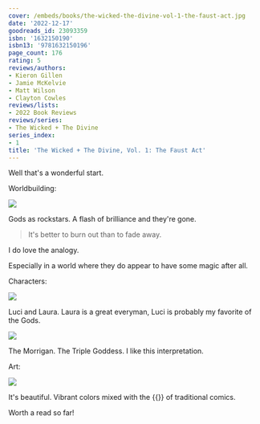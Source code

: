 ```yaml
---
cover: /embeds/books/the-wicked-the-divine-vol-1-the-faust-act.jpg
date: '2022-12-17'
goodreads_id: 23093359
isbn: '1632150190'
isbn13: '9781632150196'
page_count: 176
rating: 5
reviews/authors:
- Kieron Gillen
- Jamie McKelvie
- Matt Wilson
- Clayton Cowles
reviews/lists:
- 2022 Book Reviews
reviews/series:
- The Wicked + The Divine
series_index:
- 1
title: 'The Wicked + The Divine, Vol. 1: The Faust Act'
---
```

Well that's a wonderful start. 

<!--more-->

Worldbuilding: 

![](/embeds/books/attachments/wicked-divine-1-018a58.png)

Gods as rockstars. A flash of brilliance and they're gone.

> It's better to burn out than to fade away.

I do love the analogy.

Especially in a world where they do appear to have some magic after all.

Characters: 

![](/embeds/books/attachments/wicked-divine-1-dc22bc.png)

Luci and Laura. Laura is a great everyman, Luci is probably my favorite of the Gods. 

![](/embeds/books/attachments/wicked-divine-1-995397.png)

The Morrigan. The Triple Goddess. I like this interpretation.

Art:

![](/embeds/books/attachments/wicked-divine-1-fc6801.png)

It's beautiful. Vibrant colors mixed with the {{<wikipedia halftones>}} of traditional comics.

Worth a read so far!